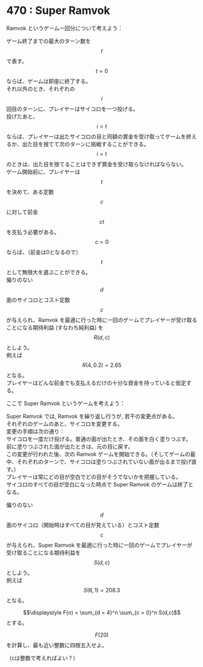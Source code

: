 # 470 : Super Ramvok

Ramvok というゲーム一回分について考えよう：

ゲーム終了までの最大のターン数を $$t$$ で表す。\
$$t= 0$$ ならば、ゲームは即座に終了する。\
それ以外のとき、それぞれの $$i$$ 回目のターンに、プレイヤーはサイコロを一つ投げる。\
投げたあと、$$i < t$$ ならば、プレイヤーは出たサイコロの目と同額の賞金を受け取ってゲームを終えるか、出た目を捨てて次のターンに挑戦することができる。\
$$i=t$$ のときは、出た目を捨てることはできず賞金を受け取らなければならない。\
ゲーム開始前に、プレイヤーは $$t$$ を決めて、ある定数 $$c$$ に対して前金 $$ct$$ を支払う必要がある。\
$$c = 0$$ ならば、（前金は0となるので）$$t$$ として無限大を選ぶことができる。\
偏りのない $$d$$ 面のサイコロとコスト定数 $$c$$ が与えられ、Ramvok を最適に行った時に一回のゲームでプレイヤーが受け取ることになる期待利益 (すなわち純利益) を $$R(d,c)$$ としよう。\
例えば $$R(4,0.2) = 2.65$$ となる。\
プレイヤーはどんな前金でも支払えるだけの十分な資金を持っていると仮定する。

ここで Super Ramvok というゲームを考えよう：

Super Ramvok では, Ramvok を繰り返し行うが, 若干の変更点がある。\
それぞれのゲームのあと、サイコロを変更する。\
変更の手順は次の通り：\
サイコロを一度だけ投げる。普通の面が出たとき、その面を白く塗りつぶす。\
前に塗りつぶされた面が出たときは、元の目に戻す。\
この変更が行われた後、次の Ramvok ゲームを開始できる。（そしてゲームの最中、それぞれのターンで、サイコロは塗りつぶされていない面が出るまで投げ直す。）\
プレイヤーは常にどの目が空白でどの目がそうでないかを把握している。\
サイコロのすべての目が空白になった時点で Super Ramvok のゲームは終了となる。

偏りのない $$d$$ 面のサイコロ（開始時はすべての目が見えている）とコスト定数 $$c$$ が与えられ、Super Ramvok を最適に行った時に一回のゲームでプレイヤーが受け取ることになる期待利益を $$S(d,c)$$ としよう。\
例えば $$S(6,1) = 208.3$$ となる。

$$\displaystyle F(n) = \sum_{d = 4}^n \sum_{c = 0}^n  S(d,c)$$ とする。

$$F(20)$$ を計算し、最も近い整数に四捨五入せよ。

（cは整数で考えればよい？）
